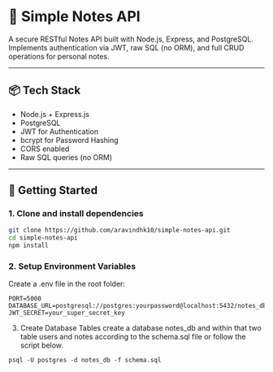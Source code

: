 # 📝 Simple Notes API

A secure RESTful Notes API built with Node.js, Express, and PostgreSQL.  
Implements authentication via JWT, raw SQL (no ORM), and full CRUD operations for personal notes.

---

## 📦 Tech Stack

- Node.js + Express.js
- PostgreSQL
- JWT for Authentication
- bcrypt for Password Hashing
- CORS enabled
- Raw SQL queries (no ORM)

---

## 🚀 Getting Started

### 1. Clone and install dependencies

```bash
git clone https://github.com/aravindhk10/simple-notes-api.git
cd simple-notes-api
npm install
```
### 2. Setup Environment Variables
Create a .env file in the root folder:

```
PORT=5000
DATABASE_URL=postgresql://postgres:yourpassword@localhost:5432/notes_db
JWT_SECRET=your_super_secret_key
```

3. Create Database Tables
   create a database notes_db and within that two table users and notes according to the schema.sql file or follow the script below.
```
psql -U postgres -d notes_db -f schema.sql
```
